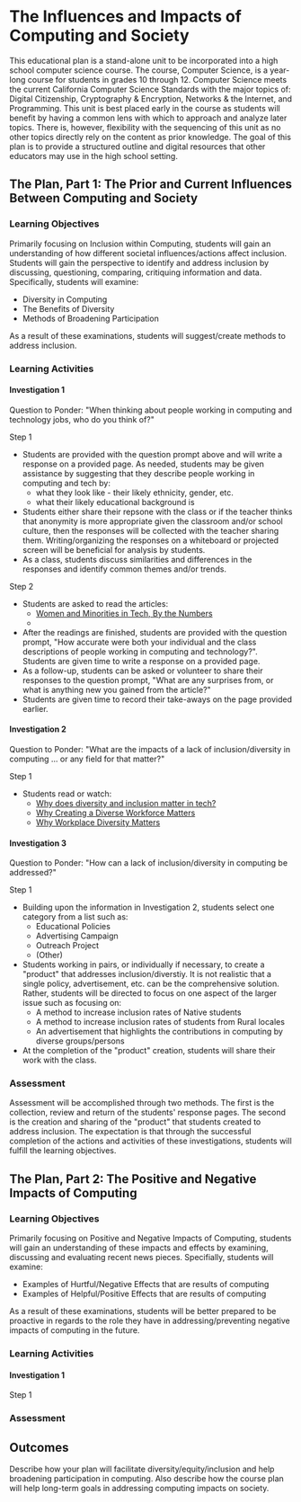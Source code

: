 # The Influences and Impacts of Computing and Society

This educational plan is a stand-alone unit to be incorporated into a high school computer science course.  The course, Computer Science, is a year-long course for students in grades 10 through 12.  Computer Science meets the current California Computer Science Standards with the major topics of: Digital Citizenship, Cryptography & Encryption, Networks & the Internet, and Programming.  This unit is best placed early in the course as students will benefit by having a common lens with which to approach and analyze later topics.  There is, however, flexibility with the sequencing of this unit as no other topics directly rely on the content as prior knowledge.  The goal of this plan is to provide a structured outline and digital resources that other educators may use in the high school setting.



## The Plan, Part 1: The Prior and Current Influences Between Computing and Society

### Learning Objectives

Primarily focusing on Inclusion within Computing, students will gain an understanding of how different societal influences/actions affect inclusion.  Students will gain the perspective to identify and address inclusion by discussing, questioning, comparing, critiquing information and data.  Specifically, students will examine:
  * Diversity in Computing
  * The Benefits of Diversity
  * Methods of Broadening Participation  

As a result of these examinations, students will suggest/create methods to address inclusion.

### Learning Activities

#### Investigation 1
 
Question to Ponder: "When thinking about people working in computing and technology jobs, who do you think of?"

Step 1  
  * Students are provided with the question prompt above and will write a response on a provided page.  As needed, students may be given assistance by suggesting that they describe people working in computing and tech by:
    * what they look like - their likely ethnicity, gender, etc.
    * what their likely educational background is
  * Students either share their repsone with the class or if the teacher thinks that anonymity is more appropriate given the classroom and/or school culture, then the responses will be collected with the teacher sharing them.  Writing/organizing the responses on a whiteboard or projected screen will be beneficial for analysis by students.
  * As a class, students discuss similarities and differences in the responses and identify common themes and/or trends.

Step 2  
  * Students are asked to read the articles:
    * [Women and Minorities in Tech, By the Numbers](https://www.wired.com/story/computer-science-graduates-diversity/)
    * 
  * After the readings are finished, students are provided with the question prompt, "How accurate were both your individual and the class descriptions of people working in computing and technology?".  Students are given time to write a response on a provided page.
  * As a follow-up, students can be asked or volunteer to share their responses to the question prompt, "What are any surprises from, or what is anything new you gained from the article?"
  * Students are given time to record their take-aways on the page provided earlier.

#### Investigation 2

Question to Ponder: "What are the impacts of a lack of inclusion/diversity in computing ... or any field for that matter?"

Step 1  
  * Students read or watch:
    * [Why does diversity and inclusion matter in tech?](https://cecs.anu.edu.au/about/diversity-engineering-computer-science/diversity-inclusion-blogs/why-does-diversity-and)
    * [Why Creating a Diverse Workforce Matters](https://uncf.org/the-latest/why-creating-a-diverse-workforce-matters)
    * [Why Workplace Diversity Matters](https://aofund.org/resource/why-workplace-diversity-matters/)
 


#### Investigation 3

Question to Ponder: "How can a lack of inclusion/diversity in computing be addressed?"

Step 1  
  * Building upon the information in Investigation 2, students select one category from a list such as:
    * Educational Policies
    * Advertising Campaign
    * Outreach Project
    * (Other)  
  * Students working in pairs, or individually if necessary, to create a "product" that addresses inclusion/diverstiy.  It is not realistic that a single policy, advertisement, etc. can be the comprehensive solution.  Rather, students will be directed to focus on one aspect of the larger issue such as focusing on:
    * A method to increase inclusion rates of Native students
    * A method to increase inclusion rates of students from Rural locales
    * An advertisement that highlights the contributions in computing by diverse groups/persons
  * At the completion of the "product" creation, students will share their work with the class.

### Assessment

Assessment will be accomplished through two methods.  The first is the collection, review and return of the students' response pages.  The second is the creation and sharing of the "product" that students created to address inclusion.  The expectation is that through the successful completion of the actions and activities of these investigations, students will fulfill the learning objectives.


## The Plan, Part 2: The Positive and Negative Impacts of Computing

### Learning Objectives

Primarily focusing on Positive and Negative Impacts of Computing, students will gain an understanding of these impacts and effects by examining, discussing and evaluating recent news pieces.  Specifially, students will examine:
  * Examples of Hurtful/Negative Effects that are results of computing
  * Examples of Helpful/Positive Effects that are results of computing  

As a result of these examinations, students will be better prepared to be proactive in regards to the role they have in addressing/preventing negative impacts of computing in the future.

### Learning Activities

#### Investigation 1

Step 1  


### Assessment


## Outcomes

Describe how your plan will facilitate diversity/equity/inclusion and help broadening participation in computing. Also describe how the course plan will help long-term goals in addressing computing impacts on society.

